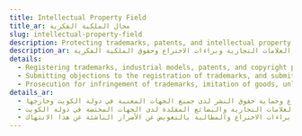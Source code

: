 ```yaml
---
title: Intellectual Property Field
title_ar: مجال الملكية الفكرية
slug: intellectual-property-field
description: Protecting trademarks, patents, and intellectual property rights
description_ar: حماية العلامات التجارية وبراءات الاختراع وحقوق الملكية الفكرية
details:
  - Registering trademarks, industrial models, patents, and copyright protection with all concerned authorities in the State of Kuwait and abroad
  - Submitting objections to the registration of trademarks, and submitting penal complaints related to infringement of trademarks and counterfeit goods with the relevant authorities in the State of Kuwait
  - Prosecution for infringement of trademarks, imitation of goods, unlawful competition, infringement of patents, and claiming compensation for the damage arising from such infringement
details_ar:
  - تسجيل العلامات التجارية والنماذج الصناعية وبراءات الاختراع وحماية حقوق النشر لدى جميع الجهات المعنية في دولة الكويت وخارجها
  - تقديم الاعتراضات على تسجيل العلامات التجارية، وتقديم الشكاوى الجزائية المتعلقة بانتهاك العلامات التجارية والبضائع المقلدة لدى الجهات المختصة في دولة الكويت
  - المقاضاة بشأن انتهاك العلامات التجارية وتقليد البضائع والمنافسة غير المشروعة وانتهاك براءات الاختراع والمطالبة بالتعويض عن الأضرار الناشئة عن هذا الانتهاك
---
```


